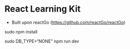 # React Learning Kit

- Built upon reactGo (https://github.com/reactGo/reactGo)

sudo npm install

sudo DB_TYPE=“NONE” npm run dev

